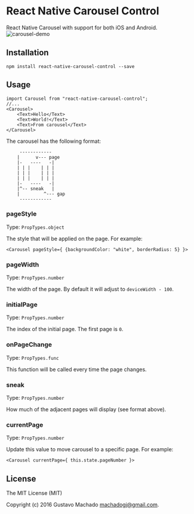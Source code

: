 # React Native Carousel Control

React Native Carousel with support for both iOS and Android.
![carousel-demo](https://cloud.githubusercontent.com/assets/671212/13221426/1cc2d1fc-d95a-11e5-88d2-3c4d738814e9.gif)


## Installation

```
npm install react-native-carousel-control --save
```

## Usage

```
import Carousel from "react-native-carousel-control";
//...
<Carousel>
    <Text>Hello</Text>
    <Text>World!</Text>
    <Text>From carousel</Text>
</Carousel>
```

The carousel has the following format:

```
     ------------
    |      v--- page
    |-   ----   -|
    | | |    | | |
    | | |    | | |
    | | |    | | |
    |-   ----   -|
    |^-- sneak   |
    |         ^--- gap
     ------------
```

### pageStyle

Type: `PropTypes.object`

The style that will be applied on the page. For example:

```
<Carousel pageStyle={ {backgroundColor: "white", borderRadius: 5} }>
```

### pageWidth

Type: `PropTypes.number`

The width of the page. By default it will adjust to `deviceWidth - 100`.

### initialPage

Type: `PropTypes.number`

The index of the initial page. The first page is `0`.

### onPageChange

Type: `PropTypes.func`

This function will be called every time the page changes.

### sneak

Type: `PropTypes.number`

How much of the adjacent pages will display (see format above).

### currentPage

Type: `PropTypes.number`

Update this value to move carousel to a specific page. For example:

```
<Carousel currentPage={ this.state.pageNumber }>
```

## License

The MIT License (MIT)

Copyright (c) 2016 Gustavo Machado <machadogj@gmail.com>.